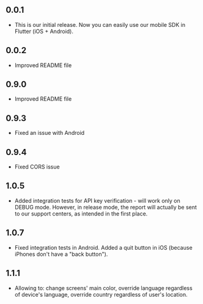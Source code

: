 ## 0.0.1

* This is our initial release. Now you can easily use our mobile SDK in Flutter (iOS + Android).

## 0.0.2

* Improved README file

## 0.9.0

* Improved README file

## 0.9.3

* Fixed an issue with Android

## 0.9.4

* Fixed CORS issue

## 1.0.5

* Added integration tests for API key verification - will work only on DEBUG mode. However, in release mode, the report will actually be sent to our support centers, as intended in the first place.

## 1.0.7

* Fixed integration tests in Android. Added a quit button in iOS (because iPhones don't have a "back button").

## 1.1.1

* Allowing to: change screens' main color, override language regardless of device's language, override country regardless of user's location.
